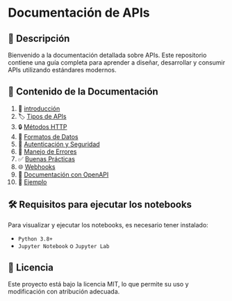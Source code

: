 # Documentación de APIs


## 📖 Descripción

Bienvenido a la documentación detallada sobre APIs. Este repositorio contiene una guía completa para aprender a diseñar, desarrollar y consumir APIs utilizando estándares modernos.


## 📁 Contenido de la Documentación

1. 🚀 [introducción](notebooks/1_introduccion.ipynb)
2. 🏷️ [Tipos de APIs](notebooks/2_tipos_apis.ipynb)
3. 🔒 [Métodos HTTP](notebooks/3_metodos_http.ipynb)
4. 🧮 [Formatos de Datos](notebooks/4_formatos_datos.ipynb)
5. 🔐 [Autenticación y Seguridad](notebooks/5_autenticacion_seguridad.ipynb)
6. 🚫 [Manejo de Errores](notebooks/6_manejo_errores.ipynb)
7. ✅ [Buenas Prácticas](notebooks/7_buenas_practicas.ipynb)
8. 🌐 [Webhooks](notebooks/8_webhooks.ipynb)
9. 📑 [Documentación con OpenAPI](notebooks/9_documentacion_openapi.ipynb)
10. 📌 [Ejemplo](notebooks/10_ejemplo.ipynb)


## 🛠️ Requisitos para ejecutar los notebooks

Para visualizar y ejecutar los notebooks, es necesario tener instalado:
* `Python 3.8+`
* `Jupyter Notebook` o `Jupyter Lab`

## 📜 Licencia

Este proyecto está bajo la licencia MIT, lo que permite su uso y modificación con atribución adecuada.